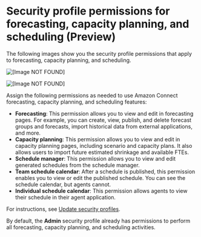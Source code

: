 # Security profile permissions for forecasting, capacity planning, and scheduling \(Preview\)<a name="required-optimization-permissions"></a>

The following images show you the security profile permissions that apply to forecasting, capacity planning, and scheduling\.

![\[Image NOT FOUND\]](http://docs.aws.amazon.com/connect/latest/adminguide/images/wfm-security-profiles-analytics.png)

![\[Image NOT FOUND\]](http://docs.aws.amazon.com/connect/latest/adminguide/images/wfm-security-profiles-scheduling.png)

 Assign the following permissions as needed to use Amazon Connect forecasting, capacity planning, and scheduling features: 
+ **Forecasting**: This permission allows you to view and edit in forecasting pages\. For example, you can create, view, publish, and delete forecast groups and forecasts, import historical data from external applications, and more\.
+ **Capacity planning**: This permission allows you to view and edit in capacity planning pages, including scenario and capacity plans\. It also allows users to import future estimated shrinkage and available FTEs\.
+ **Schedule manager**: This permission allows you to view and edit generated schedules from the schedule manager\. 
+ **Team schedule calendar**: After a schedule is published, this permission enables you to view or edit the published schedule\. You can see the schedule calendar, but agents cannot\.
+ **Individual schedule calendar**: This permission allows agents to view their schedule in their agent application\. 

For instructions, see [Update security profiles](update-security-profiles.md)\.

By default, the **Admin** security profile already has permissions to perform all forecasting, capacity planning, and scheduling activities\.